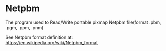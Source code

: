 # Netpbm
The program used to Read/Write portable pixmap Netpbm file(format .pbm, .pgm, .ppm, .pnm)

See Netpbm format definition at:
https://en.wikipedia.org/wiki/Netpbm_format
